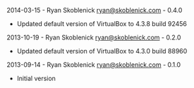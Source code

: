 2014-03-15 - Ryan Skoblenick <ryan@skoblenick.com> - 0.4.0
  * Updated default version of VirtualBox to 4.3.8 build 92456

2013-10-19 - Ryan Skoblenick <ryan@skoblenick.com> - 0.2.0
  * Updated default version of VirtualBox to 4.3.0 build 88960

2013-09-14 - Ryan Skoblenick <ryan@skoblenick.com> - 0.1.0
  * Initial version

